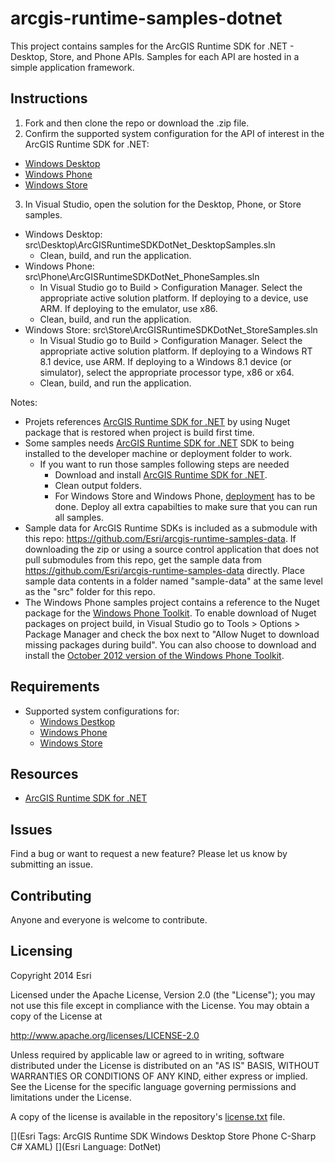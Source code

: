 # arcgis-runtime-samples-dotnet

This project contains samples for the ArcGIS Runtime SDK for .NET - Desktop, Store, and Phone APIs.  Samples for each API are hosted in a simple application framework.  

## Instructions 

1. Fork and then clone the repo or download the .zip file. 
2. Confirm the supported system configuration for the API of interest in the ArcGIS Runtime SDK for .NET:
  * [Windows Desktop](http://developers.arcgis.com/net/desktop/guide/system-requirements.htm)
  * [Windows Phone](http://developers.arcgis.com/net/store/guide/system-requirements.htm)
  * [Windows Store](http://developers.arcgis.com/net/store/guide/system-requirements.htm) 
3. In Visual Studio, open the solution for the Desktop, Phone, or Store samples.   
  * Windows Desktop: src\Desktop\ArcGISRuntimeSDKDotNet_DesktopSamples.sln  
	   - Clean, build, and run the application.
  * Windows Phone: src\Phone\ArcGISRuntimeSDKDotNet_PhoneSamples.sln  
	   - In Visual Studio go to Build > Configuration Manager.  Select the appropriate active solution platform.  If deploying to a device, use ARM.  If deploying to the emulator, use x86.
	   - Clean, build, and run the application.
  * Windows Store: src\Store\ArcGISRuntimeSDKDotNet_StoreSamples.sln  
    - In Visual Studio go to Build > Configuration Manager.  Select the appropriate active solution platform.  If deploying to a Windows RT 8.1 device, use ARM.  If deploying to a Windows 8.1 device (or simulator), select the appropriate processor type, x86 or x64.  
    - Clean, build, and run the application.


Notes:
* Projets references [ArcGIS Runtime SDK for .NET](http://esriurl.com/dotnetsdk) by using Nuget package that is restored when project is build first time. 
* Some samples needs [ArcGIS Runtime SDK for .NET](http://esriurl.com/dotnetsdk) SDK to being installed to the developer machine or deployment folder to work. 
	* If you want to run those samples following steps are needed
		* Download and install [ArcGIS Runtime SDK for .NET](http://esriurl.com/dotnetsdk).
		* Clean output folders.
		* For Windows Store and Windows Phone, [deployment](https://developers.arcgis.com/net/desktop/guide/deployment.htm) has to be done. Deploy all extra capabilties to make sure that you can run all samples.
* Sample data for ArcGIS Runtime SDKs is included as a submodule with this repo: https://github.com/Esri/arcgis-runtime-samples-data.  If downloading the zip or using a source control application that does not pull submodules from this repo, get the sample data from https://github.com/Esri/arcgis-runtime-samples-data directly.  Place sample data contents in a folder named "sample-data" at the same level as the "src" folder for this repo.
* The Windows Phone samples project contains a reference to the Nuget package for the [Windows Phone Toolkit](http://www.nuget.org/packages/WPtoolkit/).  To enable download of Nuget packages on project build, in Visual Studio go to Tools > Options > Package Manager and check the box next to "Allow Nuget to download missing packages during build".  You can also choose to download and install the [October 2012 version of the Windows Phone Toolkit](http://phone.codeplex.com/). 


## Requirements

* Supported system configurations for: 
  * [Windows Destkop](http://developers.arcgis.com/net/desktop/guide/system-requirements.htm)
  * [Windows Phone](http://developers.arcgis.com/net/store/guide/system-requirements.htm)
  * [Windows Store](http://developers.arcgis.com/net/store/guide/system-requirements.htm)

## Resources

* [ArcGIS Runtime SDK for .NET](http://esriurl.com/dotnetsdk)

## Issues

Find a bug or want to request a new feature?  Please let us know by submitting an issue.

## Contributing

Anyone and everyone is welcome to contribute. 

## Licensing
Copyright 2014 Esri

Licensed under the Apache License, Version 2.0 (the "License");
you may not use this file except in compliance with the License.
You may obtain a copy of the License at

   http://www.apache.org/licenses/LICENSE-2.0

Unless required by applicable law or agreed to in writing, software
distributed under the License is distributed on an "AS IS" BASIS,
WITHOUT WARRANTIES OR CONDITIONS OF ANY KIND, either express or implied.
See the License for the specific language governing permissions and
limitations under the License.

A copy of the license is available in the repository's [license.txt](/license.txt) file.

[](Esri Tags: ArcGIS Runtime SDK Windows Desktop Store Phone C-Sharp C# XAML)
[](Esri Language: DotNet)
